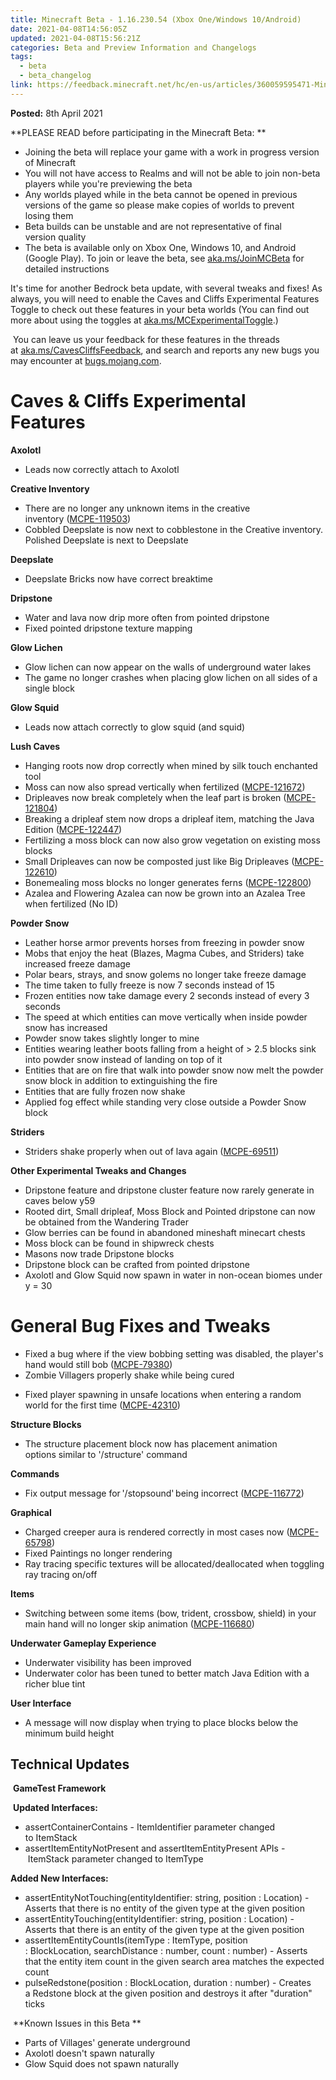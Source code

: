 ```yaml
---
title: Minecraft Beta - 1.16.230.54 (Xbox One/Windows 10/Android)
date: 2021-04-08T14:56:05Z
updated: 2021-04-08T15:56:21Z
categories: Beta and Preview Information and Changelogs
tags:
  - beta
  - beta_changelog
link: https://feedback.minecraft.net/hc/en-us/articles/360059595471-Minecraft-Beta-1-16-230-54-Xbox-One-Windows-10-Android-
---
```


**Posted:** 8th April 2021

**PLEASE READ before participating in the Minecraft Beta: **

- Joining the beta will replace your game with a work in progress version of Minecraft 
- You will not have access to Realms and will not be able to join non-beta players while you're previewing the beta
- Any worlds played while in the beta cannot be opened in previous versions of the game so please make copies of worlds to prevent losing them 
- Beta builds can be unstable and are not representative of final version quality 
- The beta is available only on Xbox One, Windows 10, and Android (Google Play). To join or leave the beta, see [aka.ms/JoinMCBeta](https://aka.ms/JoinMCBeta) for detailed instructions

It's time for another Bedrock beta update, with several tweaks and fixes! As always, you will need to enable the Caves and Cliffs Experimental Features Toggle to check out these features in your beta worlds (You can find out more about using the toggles at [aka.ms/MCExperimentalToggle](https://aka.ms/MCExperimentalToggle).)  

 You can leave us your feedback for these features in the threads at [aka.ms/CavesCliffsFeedback](https://aka.ms/CavesCliffsFeedback), and search and reports any new bugs you may encounter at [bugs.mojang.com](https://bugs.mojang.com/).  

# **Caves & Cliffs Experimental Features** 

**Axolotl** 

- Leads now correctly attach to Axolotl  

**Creative Inventory** 

- There are no longer any unknown items in the creative inventory ([MCPE-119503](https://bugs.mojang.com/browse/MCPE-119503))   
- Cobbled Deepslate is now next to cobblestone in the Creative inventory. Polished Deepslate is next to Deepslate  

**Deepslate** 

- Deepslate Bricks now have correct breaktime  

**Dripstone** 

- Water and lava now drip more often from pointed dripstone  
- Fixed pointed dripstone texture mapping  

**Glow Lichen** 

- Glow lichen can now appear on the walls of underground water lakes  
- The game no longer crashes when placing glow lichen on all sides of a single block  

**Glow Squid** 

- Leads now attach correctly to glow squid (and squid)  

**Lush Caves** 

- Hanging roots now drop correctly when mined by silk touch enchanted tool  
- Moss can now also spread vertically when fertilized ([MCPE-121672](https://bugs.mojang.com/browse/MCPE-121672))  
- Dripleaves now break completely when the leaf part is broken ([MCPE-121804](https://bugs.mojang.com/browse/MCPE-121804))  
- Breaking a dripleaf stem now drops a dripleaf item, matching the Java Edition ([MCPE-122447](https://bugs.mojang.com/browse/MCPE-122447))  
- Fertilizing a moss block can now also grow vegetation on existing moss blocks  
- Small Dripleaves can now be composted just like Big Dripleaves ([MCPE-122610](https://bugs.mojang.com/browse/MCPE-122610))  
- Bonemealing moss blocks no longer generates ferns ([MCPE-122800](https://bugs.mojang.com/browse/MCPE-122800))  
- Azalea and Flowering Azalea can now be grown into an Azalea Tree when fertilized (No ID) 

**Powder Snow** 

- Leather horse armor prevents horses from freezing in powder snow  
- Mobs that enjoy the heat (Blazes, Magma Cubes, and Striders) take increased freeze damage  
- Polar bears, strays, and snow golems no longer take freeze damage  
- The time taken to fully freeze is now 7 seconds instead of 15  
- Frozen entities now take damage every 2 seconds instead of every 3 seconds  
- The speed at which entities can move vertically when inside powder snow has increased  
- Powder snow takes slightly longer to mine  
- Entities wearing leather boots falling from a height of \> 2.5 blocks sink into powder snow instead of landing on top of it  
- Entities that are on fire that walk into powder snow now melt the powder snow block in addition to extinguishing the fire  
- Entities that are fully frozen now shake  
- Applied fog effect while standing very close outside a Powder Snow block  

**Striders** 

- Striders shake properly when out of lava again ([MCPE-69511](https://bugs.mojang.com/browse/MCPE-69511))  

**Other Experimental Tweaks and Changes** 

- Dripstone feature and dripstone cluster feature now rarely generate in caves below y59 
- Rooted dirt, Small dripleaf, Moss Block and Pointed dripstone can now be obtained from the Wandering Trader 
- Glow berries can be found in abandoned mineshaft minecart chests 
- Moss block can be found in shipwreck chests 
- Masons now trade Dripstone blocks 
- Dripstone block can be crafted from pointed dripstone 
- Axolotl and Glow Squid now spawn in water in non-ocean biomes under y = 30  

# **General Bug Fixes and Tweaks** 

- Fixed a bug where if the view bobbing setting was disabled, the player's hand would still bob ([MCPE-79380](https://bugs.mojang.com/browse/MCPE-79380))  
- Zombie Villagers properly shake while being cured  

<!-- -->

- Fixed player spawning in unsafe locations when entering a random world for the first time ([MCPE-42310](https://bugs.mojang.com/browse/MCPE-42310))  

**Structure Blocks** 

- The structure placement block now has placement animation options similar to '/structure' command  

**Commands** 

- Fix output message for '/stopsound' being incorrect ([MCPE-116772](https://bugs.mojang.com/browse/MCPE-116772))  

**Graphical** 

- Charged creeper aura is rendered correctly in most cases now ([MCPE-65798](https://bugs.mojang.com/browse/MCPE-65798))  
- Fixed Paintings no longer rendering  
- Ray tracing specific textures will be allocated/deallocated when toggling ray tracing on/off  

**Items** 

- Switching between some items (bow, trident, crossbow, shield) in your main hand will no longer skip animation ([MCPE-116680](https://bugs.mojang.com/browse/MCPE-116680)) 

**Underwater Gameplay Experience** 

- Underwater visibility has been improved 
- Underwater color has been tuned to better match Java Edition with a richer blue tint 

**User Interface** 

- A message will now display when trying to place blocks below the minimum build height  

## **Technical Updates** 

 **GameTest Framework** 

 **Updated Interfaces:** 

- assertContainerContains - ItemIdentifier parameter changed to ItemStack 
- assertItemEntityNotPresent and assertItemEntityPresent APIs - ItemStack parameter changed to ItemType  

**Added New Interfaces:** 

- assertEntityNotTouching(entityIdentifier: string, position : Location) - Asserts that there is no entity of the given type at the given position 
- assertEntityTouching(entityIdentifier: string, position : Location) - Asserts that there is an entity of the given type at the given position 
- assertItemEntityCountIs(itemType : ItemType, position : BlockLocation, searchDistance : number, count : number) - Asserts that the entity item count in the given search area matches the expected count 
- pulseRedstone(position : BlockLocation, duration : number) - Creates a Redstone block at the given position and destroys it after "duration" ticks 

 **Known Issues in this Beta **

- Parts of Villages' generate underground  
- Axolotl doesn't spawn naturally  
- Glow Squid does not spawn naturally
